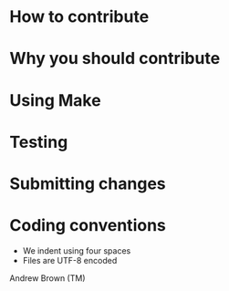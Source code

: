 # How to contribute

# Why you should contribute

# Using Make

# Testing

# Submitting changes

# Coding conventions

  * We indent using four spaces
  * Files are UTF-8 encoded
  
Andrew Brown (TM)
